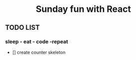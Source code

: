 <h1 align="center">
  Sunday fun with React
</h1>

## TODO LIST
### sleep - eat - code -repeat
 - [] create counter skeleton

